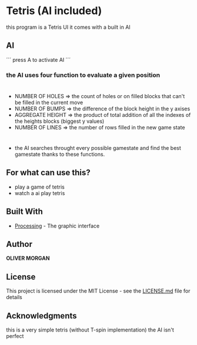 # Tetris (AI included)
this program is a Tetris UI it comes with a built in AI

## AI
´´´
press A to activate AI
´´´

### the AI uses four function to evaluate a given position
#
* NUMBER OF HOLES => the count of holes or on filled blocks that can't be filled in the current move
* NUMBER OF BUMPS => the difference of the block height in the y axises
* AGGREGATE HEIGHT => the product of total addition of all the indexes of the heights blocks (biggest y values)
* NUMBER OF LINES => the number of rows filled in the new game state
#
* the AI searches throught every possible gamestate and find the best gamestate thanks to these functions. 

## For what can use this?
* play a game of tetris
* watch a ai play tetris


## Built With

* [Processing](https://processing.org/) - The graphic interface

## Author

**OLIVER MORGAN**

## License

This project is licensed under the MIT License - see the [LICENSE.md](https://github.com/atOliverParkerMorgan/Chess_AI/blob/master/LICENSE) file for details

## Acknowledgments
this is a very simple tetris (without T-spin implementation) the AI isn't perfect
